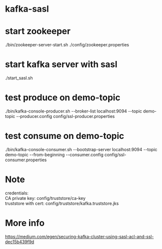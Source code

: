 # kafka-sasl

# start zookeeper
./bin/zookeeper-server-start.sh ./config/zookeeper.properties

# start kafka server with sasl
./start_sasl.sh

# test produce on demo-topic
./bin/kafka-console-producer.sh --broker-list localhost:9094 --topic demo-topic --producer.config config/ssl-producer.properties

# test consume on demo-topic
./bin/kafka-console-consumer.sh --bootstrap-server localhost:9094 --topic demo-topic --from-beginning --consumer.config config/ssl-consumer.properties

# Note
credentials:\
CA private key: config/truststore/ca-key\
truststore with cert: config/truststore/kafka.truststore.jks

# More info
https://medium.com/egen/securing-kafka-cluster-using-sasl-acl-and-ssl-dec15b439f9d

